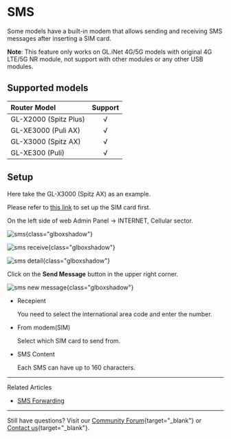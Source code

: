 # SMS

Some models have a built-in modem that allows sending and receiving SMS messages after inserting a SIM card.

**Note**: This feature only works on GL.iNet 4G/5G models with original 4G LTE/5G NR module, not support with other modules or any other USB modules.

## Supported models

| Router Model                   | Support   |
| :----------------------------- | :-------: |
| GL-X2000 (Spitz Plus)          | √         |
| GL-XE3000 (Puli AX)            | √         |
| GL-X3000 (Spitz AX)            | √         |
| GL-XE300 (Puli)                | √         |

## Setup

Here take the GL-X3000 (Spitz AX) as an example.

Please refer to [this link](internet_cellular.md) to set up the SIM card first.

On the left side of web Admin Panel -> INTERNET, Cellular sector.

![sms](https://static.gl-inet.com/docs/router/en/4/tutorials/sms/sms.png){class="glboxshadow"}

![sms receive](https://static.gl-inet.com/docs/router/en/4/tutorials/sms/sms_receive.png){class="glboxshadow"}

![sms detail](https://static.gl-inet.com/docs/router/en/4/tutorials/sms/sms_detail.png){class="glboxshadow"}

Click on the **Send Message** button in the upper right corner.

![sms new message](https://static.gl-inet.com/docs/router/en/4/tutorials/sms/sms_new_message.png){class="glboxshadow"}

* Recepient

    You need to select the international area code and enter the number. 

* From modem(SIM)

    Select which SIM card to send from.

* SMS Content

    Each SMS can have up to 160 characters.

---

Related Articles

- [SMS Forwarding](../tutorials/sms_forwarding.md)

---

Still have questions? Visit our [Community Forum](https://forum.gl-inet.com){target="_blank"} or [Contact us](https://www.gl-inet.com/contacts/){target="_blank"}.